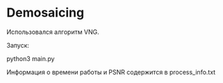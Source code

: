 # Demosaicing

Использовался алгоритм VNG.

Запуск:

python3 main.py

Информация о времени работы и PSNR содержится в process_info.txt
